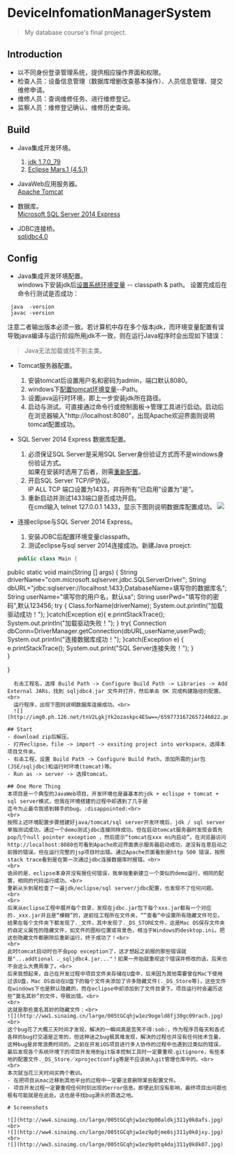 # DeviceInfomationManagerSystem
> My database course's final project.

## Introduction
- 以不同身份登录管理系统，提供相应操作界面和权限。
- 检查人员：设备信息管理（数据库增删改查基本操作）、人员信息管理、提交维修申请。
- 维修人员：查询维修任务、进行维修登记。
- 监察人员：维修登记确认、维修历史查询。

## Build
- Java集成开发环境。<br>
  1. [jdk 1.7.0_79](http://www.oracle.com/technetwork/java/javase/downloads/index.html)<br>
  2. [Eclipse Mars.1 (4.5.1)](https://eclipse.org/downloads/)<br>
  
- JavaWeb应用服务器。<br>
  [Apache Tomcat](http://tomcat.apache.org)<br>
  
- 数据库。<br>
  [Microsoft SQL Server 2014 Express](https://www.microsoft.com/zh-cn/server-cloud/products/sql-server/default.aspx?wt.mc_id=CEServer-Search-Baidu0286_CN_CE_DM_PD_SEM_BDU)
  
- JDBC连接桥。<br>
  [sqljdbc4.0](http://www.microsoft.com/zh-cn/download/details.aspx?id=11774)
  
## Config
- Java集成开发环境配置。<br>
  windows下安装jdk后[设置系统环境变量](http://jingyan.baidu.com/article/4ae03de320d99f3eff9e6bfd.html) -- classpath & path。
  设置完成后在命令行测试是否成功：<br>
```
 java  -version
 javac -version
```
  注意二者输出版本必须一致。若计算机中存在多个版本jdk，而环境变量配置有误导致java编译与运行阶段所用jdk不一致，则在运行Java程序时会出现如下错误：
> Java无法加载或找不到主类。

- Tomcat服务器配置。<br>
  1. 安装tomcat后设置用户名和密码为admin，端口默认8080。
  2. windows下[配置tomcat环境变量](http://jingyan.baidu.com/article/8065f87fcc0f182330249841.html)--Path。
  3. 设置java运行时环境，即上一步安装jdk所在路径。
  4. 启动与测试。可直接通过命令行或控制面板->管理工具进行启动。启动后在浏览器输入"http://localhost:8080"，出现Apache欢迎界面则说明tomcat配置成功。
  
- SQL Server 2014 Express 数据库配置。<br>
  1. 必须保证SQL Server是采用SQL Server身份验证方式而不是windows身份验证方式。<br>
     如果在安装时选用了后者，则需[重新配置](http://blog.163.com/jackie_howe/blog/static/19949134720122261121214/)。
  2. 开启SQL Server TCP/IP协议。<br>
     IP ALL TCP 端口设置为1433，并将所有“已启用”设置为“是”。
  3. 重新启动并测试1433端口是否成功开启。<br>
     在cmd输入 telnet 127.0.0.1 1433，显示下图则说明数据库配置成功。
     ![](http://img7.ph.126.net/WfRoQBOmT2VOgQMk1iyvmA==/6597380928446678727.jpg)
     
- 连接eclipse与SQL Server 2014 Express。<br>
  1. 安装JDBC后配置环境变量classpath。
  2. 测试eclipse与sql server 2014连接成功。新建Java proejct:
  ``` JAVA
  public class Main {
 public static void main(String [] args)
 {
  String driverName="com.microsoft.sqlserver.jdbc.SQLServerDriver";
  String dbURL="jdbc:sqlserver://localhost:1433;DatabaseName=填写你的数据库名";
  String userName="填写你的用户名，默认sa";
  String userPwd="填写你的密码",默认123456;
 try
{
	Class.forName(driverName);
	System.out.println("加载驱动成功！");
}catch(Exception e){
	e.printStackTrace();
	System.out.println("加载驱动失败！");
}
try{
	Connection dbConn=DriverManager.getConnection(dbURL,userName,userPwd);
		System.out.println("连接数据库成功！");
}catch(Exception e)
{
	e.printStackTrace();
	System.out.print("SQL Server连接失败！");
}		
}

}
```
  右击工程名，选择 Build Path -> Configure Build Path -> Libraries -> Add External JARs，找到 sqljdbc4.jar 文件并打开，然后单击 OK 完成构建路径的配置。<br>
  运行程序，出现下图则说明数据库连接成功。<br>
  ![](http://img0.ph.126.net/tnV2LgkjYk2ozaskpc4ESw==/6597731672657246022.png)

## Start
- download zip后解压。
- 打开eclipse，file -> import -> exsiting project into workspace，选择本项目文件夹。
- 右击工程，设置 Build Path -> Configure Build Path，添加所需的jar包(JSE/sqljdbc)和运行时环境(tomcat)等。
- Run as -> server -> 选择tomcat。

## One More Thing
本项目是一个典型的JavaWeb项目，开发环境也是最基本的jdk + eclispe + tomcat + sql server模式，但我在环境搭建的过程中却遇到了几乎是
迄今为止最令我感到棘手的bug。:disappointed:<br>
<br>
按照上述环境配置步骤搭建好java/tomcat/sql server开发环境后，jdk / sql server 单独测试成功，通过一个demo测试jdbc连接同样成功。但在启动tomcat服务器时发现会首先pop几个null pointer exception ，然后提示“tomcat在xxx ms内启动”。在浏览器访问http://localhost:8080也可看到Apache欢迎界面表示服务器启动成功，遂没有在意启动之前报的错误。但在运行完整的jsp项目时出错。通过Apache页面看到是http 500 错误，按照stack trace看到是在第一次通过jdbc连接数据库时报错。<br>
<br>
诡异的是，eclipse本身并没有报任何错误，我单独重新建立一个类似的demo运行，相同的配置，相同的代码运行成功。<br>
重新从头到尾检查了一遍jdk/eclipse/sql server/jdbc配置，也发现不了任何问题。<br>
<br>
后来从eclipse工程中展开每个目录，发现在jdbc.jar包下每个xxx.jar都有一个对应的._xxx.jar并且是“模糊”的，遂前往工程所在文件夹，“”查看“中设置所有隐藏文件可见，结果在每个文件夹下都发现了._文件，其中发现了._DS_STORE文件，这是Mac OS保存文件夹的自定义属性的隐藏文件，如文件的图标位置或背景色，相当于Windows的desktop.ini。把这些隐藏文件都删除后重新运行，终于成功了！<br>
<br>
此时tomcat启动时也不会pop exception了，这才想起之前报的那些错误就是"...addtional ._sqljdbc4.jar..."！如果一开始就重视这个错误并修改的话，后来也不会这么大费周章了。<br>
后来我想起来，自己在开发过程中项目文件夹存储在U盘中，后来因为其他需要曾在Mac下使用过该U盘，Mac OS自动在U盘下的每个文件夹添加了许多隐藏文件(._DS_Store等)，这些文件在windows下也是默认隐藏的，而在eclipse中却添加到了文件目录下。项目运行时会遍历这些“莫名其妙”的文件，导致出错。<br>
<br>
这就是那些莫名其妙的隐藏文件：<br>
![](http://ww1.sinaimg.cn/large/005tGCqhjw1ez9ogeld8fj30gc09rach.jpg)<br>
这个bug花了大概三天时间才发现，解决的一瞬间真是苦笑不得:sob:，作为程序员每天和各式各样的bug打交道是正常的，但这种迷之bug极其难发现，解决的过程也并没有任何技术含量，这种bug是非常浪费时间的。之前在开发iOS项目进行多人协作的过程中也遇到过类似的错误，最后发现各个系统环境下的项目开发用到git版本控制工具时一定要重视.gitignore，有些本地的配置文件._DS_Store／xprojectconfig等是不应该纳入git管理仓库中的。<br>
<br>
本次就当花三天时间买两个教训。
- 在把项目从mac迁移到其他平台的过程中一定要注意删除某些配置文件。
- 项目开发过程一定要重视任何时刻出现的error信息。即便此刻没有影响，最终项目出问题也极有可能就是在此处。这也是寻找bug源头的首选之地。

# Screenshots

![](http://ww4.sinaimg.cn/large/005tGCqhjw1ez9p00aldkj311y0k8afs.jpg)<br>
![](http://ww4.sinaimg.cn/large/005tGCqhjw1ez9p0jme8sj311y0k8jxy.jpg)<br>
![](http://ww3.sinaimg.cn/large/005tGCqhjw1ez9p0tq4daj311y0k8k07.jpg)

